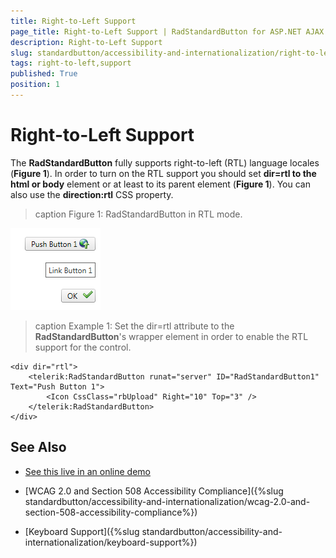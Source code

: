 ```yaml
---
title: Right-to-Left Support
page_title: Right-to-Left Support | RadStandardButton for ASP.NET AJAX Documentation
description: Right-to-Left Support
slug: standardbutton/accessibility-and-internationalization/right-to-left-support
tags: right-to-left,support
published: True
position: 1
---
```


# Right-to-Left Support

The **RadStandardButton** fully supports right-to-left (RTL) language locales (**Figure 1**). In order to turn on the RTL support you should set **dir=rtl to the html or body** element or at least to its parent element (**Figure 1**). You can also use the **direction:rtl** CSS property.

>caption Figure 1: RadStandardButton in RTL mode.

![radbutton-rtl-screenshot](images/radbutton-rtl-screenshot.png)

>caption Example 1: Set the dir=rtl attribute to the **RadStandardButton**'s wrapper element in order to enable the RTL support for the control.

````ASP.NET
<div dir="rtl">
	<telerik:RadStandardButton runat="server" ID="RadStandardButton1" Text="Push Button 1">
		<Icon CssClass="rbUpload" Right="10" Top="3" />
	</telerik:RadStandardButton>
</div>
````

## See Also

 * [See this live in an online demo](http://demos.telerik.com/aspnet-ajax/button/examples/righttoleft/defaultcs.aspx)

 * [WCAG 2.0 and Section 508 Accessibility Compliance]({%slug standardbutton/accessibility-and-internationalization/wcag-2.0-and-section-508-accessibility-compliance%})

 * [Keyboard Support]({%slug standardbutton/accessibility-and-internationalization/keyboard-support%})
